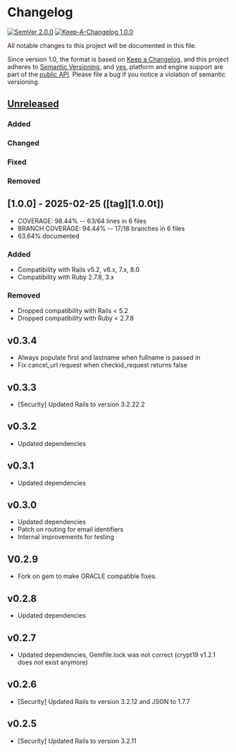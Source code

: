 # Changelog

[![SemVer 2.0.0][📌semver-img]][📌semver] [![Keep-A-Changelog 1.0.0][📗keep-changelog-img]][📗keep-changelog]

All notable changes to this project will be documented in this file.

Since version 1.0, the format is based on [Keep a Changelog][📗keep-changelog],
and this project adheres to [Semantic Versioning](https://semver.org/spec/v2.0.0.html),
and [yes][📌major-versions-not-sacred], platform and engine support are part of the [public API][📌semver-breaking].
Please file a bug if you notice a violation of semantic versioning.

[📌semver]: https://semver.org/spec/v2.0.0.html
[📌semver-img]: https://img.shields.io/badge/semver-2.0.0-FFDD67.svg?style=flat
[📌semver-breaking]: https://github.com/semver/semver/issues/716#issuecomment-869336139
[📌major-versions-not-sacred]: https://tom.preston-werner.com/2022/05/23/major-version-numbers-are-not-sacred.html
[📗keep-changelog]: https://keepachangelog.com/en/1.0.0/
[📗keep-changelog-img]: https://img.shields.io/badge/keep--a--changelog-1.0.0-FFDD67.svg?style=flat

## [Unreleased]
### Added
### Changed
### Fixed
### Removed

## [1.0.0] - 2025-02-25 ([tag][1.0.0t])
- COVERAGE:  98.44% -- 63/64 lines in 6 files
- BRANCH COVERAGE:  94.44% -- 17/18 branches in 6 files
- 63.64% documented
### Added
- Compatibility with Rails v5.2, v6.x, 7.x, 8.0
- Compatibility with Ruby 2.7.8, 3.x
### Removed
- Dropped compatibility with Rails < 5.2
- Dropped compatibility with Ruby < 2.7.8

## v0.3.4

* Always populate first and lastname when fullname is passed in
* Fix cancel_url request when checkid_request returns false

## v0.3.3

* [Security] Updated Rails to version 3.2.22.2

## v0.3.2

* Updated dependencies

## v0.3.1

* Updated dependencies

## v0.3.0

* Updated dependencies
* Patch on routing for email identifiers
* Internal improvements for testing

## V0.2.9

* Fork on gem to make ORACLE compatible fixes.

## v0.2.8

* Updated dependencies

## v0.2.7

* Updated dependencies, Gemfile.lock was not correct (crypt19 v1.2.1 does not exist anymore)

## v0.2.6

* [Security] Updated Rails to version 3.2.12 and JSON to 1.7.7

## v0.2.5

* [Security] Updated Rails to version 3.2.11

[Unreleased]: https://github.com/oauth-xx/masq2/compare/v0.1.7...HEAD
[0.1.7]: https://github.com/oauth-xx/masq2/compare/v0.1.16...v0.1.7
[0.1.7t]: https://github.com/oauth-xx/masq2/tags/v0.1.6

